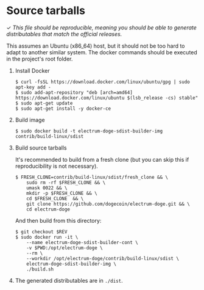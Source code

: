 Source tarballs
===============

✓ _This file should be reproducible, meaning you should be able to generate
   distributables that match the official releases._

This assumes an Ubuntu (x86_64) host, but it should not be too hard to adapt to another
similar system. The docker commands should be executed in the project's root
folder.

1. Install Docker

    ```
    $ curl -fsSL https://download.docker.com/linux/ubuntu/gpg | sudo apt-key add -
    $ sudo add-apt-repository "deb [arch=amd64] https://download.docker.com/linux/ubuntu $(lsb_release -cs) stable"
    $ sudo apt-get update
    $ sudo apt-get install -y docker-ce
    ```

2. Build image

    ```
    $ sudo docker build -t electrum-doge-sdist-builder-img contrib/build-linux/sdist
    ```

3. Build source tarballs

    It's recommended to build from a fresh clone
    (but you can skip this if reproducibility is not necessary).

    ```
    $ FRESH_CLONE=contrib/build-linux/sdist/fresh_clone && \
        sudo rm -rf $FRESH_CLONE && \
        umask 0022 && \
        mkdir -p $FRESH_CLONE && \
        cd $FRESH_CLONE  && \
        git clone https://github.com/dogecoin/electrum-doge.git && \
        cd electrum-doge
    ```

    And then build from this directory:
    ```
    $ git checkout $REV
    $ sudo docker run -it \
        --name electrum-doge-sdist-builder-cont \
        -v $PWD:/opt/electrum-doge \
        --rm \
        --workdir /opt/electrum-doge/contrib/build-linux/sdist \
        electrum-doge-sdist-builder-img \
        ./build.sh
    ```
4. The generated distributables are in `./dist`.
